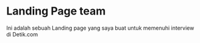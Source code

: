 # Landing  Page team
Ini adalah sebuah Landing page yang saya buat untuk memenuhi interview di Detik.com
